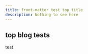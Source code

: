 ```yaml
---
title: front-matter test top title
description: Nothing to see here
---
```

## top blog tests

test

